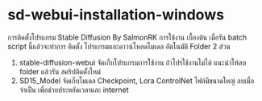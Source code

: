 # sd-webui-installation-windows

การติดตั้งโปรแกรม Stable Diffusion By SalmonRK
การใช้งาน เบื้องต้น
เมื่อรัน batch script นี้แล้วจะทำการ ติดตั้ง โปรแกรมและดาวน์โหลดโมเดล อัตโนมัติ
Folder 2 ส่วน
1. stable-diffusion-webui จัดเก็บโปรแกรมการใช้งาน ถ้าโปรใช้งานไม่ได้ แนะนำให้ลบ folder แล้วรัน สคริปติดตั้งใหม่
2. SD15_Model จัดเก็บโมเดล Checkpoint, Lora ControlNet ไฟล์มีขนาดใหญ่ ลบเมื่อจำเป็น เพื่อช่วยประหยัดเวลาและ internet
